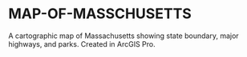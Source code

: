 # MAP-OF-MASSCHUSETTS
A cartographic map of Massachusetts showing state boundary, major highways, and parks. Created in ArcGIS Pro.
